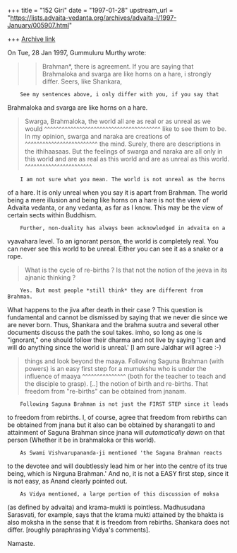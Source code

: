 +++
title = "152 Giri"
date = "1997-01-28"
upstream_url = "https://lists.advaita-vedanta.org/archives/advaita-l/1997-January/005907.html"

+++
[Archive link](https://lists.advaita-vedanta.org/archives/advaita-l/1997-January/005907.html)

On Tue, 28 Jan 1997, Gummuluru Murthy wrote:

> > Brahman*, there is agreement.  If you are saying that Brahmaloka and
> > svarga are like horns on a hare, i strongly differ. Seers, like Shankara,

        See my sentences above, i only differ with you, if you say that
Brahmaloka and svarga are like horns on a hare.

>
> Swarga, Brahmaloka, the world all are as real or as unreal as we would
                                ^^^^^^^^^^^^^^^^^^^^^^^^^^^^^^^^^^^^^^^^
> like to see them to be. In my opinion, swarga and naraka are creations of
^^^^^^^^^^^^^^^^^^^^^^^^^
> the mind. Surely, there are descriptions in the ithihaasaas. But the
> feelings of swarga and naraka are all only in this world and are as real
> as this world and are as unreal as this world.
                          ^^^^^^^^^^^^^^^^^^^^^^^

        I am not sure what you mean. The world is not unreal as the horns
of a hare. It is only unreal when you say it is apart from Brahman. The
world being a mere illusion and being like horns on a hare is not the view
of Advaita vedanta, or any vedanta, as far as I know. This may be the view
of certain sects within Buddhism.

        Further, non-duality has always been acknowledged in advaita on a
vyavahara level. To an ignorant person, the world is completely real. You
can never see this world to be unreal. Either you can see it as a snake or
a rope.

> What is the cycle of re-births ? Is that not the notion of the jeeva in
> its ajnanic thinking ?

        Yes. But most people *still think* they are different from Brahman.
What happens to the jiva after death in their case ? This question is
fundamental and cannot be dismissed by saying that we never die since we
are never born. Thus, Shankara and the brahma suutra and several other
documents discuss the path the soul takes.
        imho, so long as one is "ignorant," one should follow their dharma
and not live by saying 'I can and will do anything since the world is
unreal.' [I am sure Jaldhar will agree :-)


> things and look beyond the maaya. Following Saguna Brahman (with powers)
> is an easy first step for a mumukshu who is under the influence of maaya
        ^^^^^^^^^^^^^^^
> (both for the teacher to teach and the disciple to grasp).
[..]
> the notion of birth and re-births. That freedom from "re-births" can be
> obtained from jnanam.

        Following Saguna Brahman is not just the FIRST STEP since it leads
to freedom from rebirths. I, of course, agree that freedom from rebirths
can be obtained from jnana but it also can be obtained by sharangati to
and attainment of Saguna Brahman since jnana will *automatically dawn* on
that person (Whether it be in brahmaloka or this world).

        As Swami Vishvarupananda-ji mentioned 'the Saguna Brahman reacts
to the devotee and will doubtlessly lead him or her into the centre of its
true being, which is Nirguna Brahman.' And no, it is not a EASY first
step, since it is not easy, as Anand clearly pointed out.

        As Vidya mentioned, a large portion of this discussion of moksa
(as defined by advaita) and krama-mukti is pointless.  Madhusudana
Sarasvati, for example, says that the krama mukti attained by the bhakta
is also moksha in the sense that it is freedom from rebirths. Shankara
does not differ. [roughly paraphrasing Vidya's comments].

Namaste.

